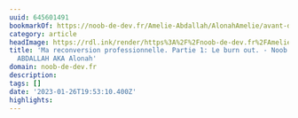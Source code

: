 ```yaml
---
uuid: 645601491
bookmarkOf: https://noob-de-dev.fr/Amelie-Abdallah/AlonahAmelie/avant-d-etre-dev/ma-reconversion-professionnelle-partie-1-le-burn-out/
category: article
headImage: https://rdl.ink/render/https%3A%2F%2Fnoob-de-dev.fr%2FAmelie-Abdallah%2FAlonahAmelie%2Favant-d-etre-dev%2Fma-reconversion-professionnelle-partie-1-le-burn-out%2F
title: 'Ma reconversion professionnelle. Partie 1: Le burn out. - Noob De Dev - Amélie
  ABDALLAH AKA Alonah'
domain: noob-de-dev.fr
description:
tags: []
date: '2023-01-26T19:53:10.400Z'
highlights:
---
```



